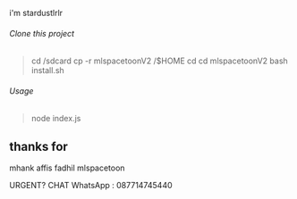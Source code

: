 i'm stardustlrlr

###### Clone this project

> cd /sdcard
> cp -r mlspacetoonV2 /$HOME
> cd
> cd mlspacetoonV2
> bash install.sh

###### Usage

> node index.js

## thanks for
mhank
affis
fadhil
mlspacetoon

URGENT? CHAT WhatsApp : 087714745440